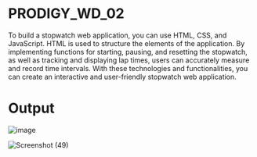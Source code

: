 # PRODIGY_WD_02
To build a stopwatch web application, you can use HTML, CSS, and JavaScript. HTML is used to structure the elements of the application. By implementing functions for starting, pausing, and resetting the stopwatch, as well as tracking and displaying lap times, users can accurately measure and record time intervals. With these technologies and functionalities, you can create an interactive and user-friendly stopwatch web application.

# Output
![image](https://github.com/samridhi1411/PRODIGY_WD_02/assets/131517145/8c072606-9618-43ab-ba38-3126aa2bdb83)


![Screenshot (49)](https://github.com/samridhi1411/PRODIGY_WD_02/assets/131517145/d9f5e9c9-f637-46c8-9322-d8f7c269241d)
